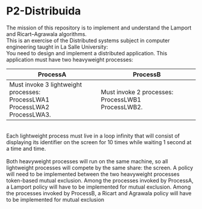 # P2-Distribuida

The mission of this repository is to implement and understand the Lamport and Ricart–Agrawala algorithms.<br>
This is an exercise of the Distributed systems subject in computer engineering taught in La Salle University:<br> 
You need to design and implement a distributed application. This application must have two heavyweight processes:

ProcessA | ProcessB
------------ | -------------
Must invoke 3 lightweight processes: <br> ProcessLWA1<br> ProcessLWA2<br> ProcessLWA3.<br> | Must invoke 2 processes: ProcessLWB1<br> ProcessLWB2.
<br>  Each lightweight process must live in a loop
infinity that will consist of displaying its identifier on the screen for 10 times while waiting 1 second at a time
and time.
<br><br>Both heavyweight processes will run on the same machine, so all lightweight processes will compete
by the same share: the screen. A policy will need to be implemented between the two heavyweight processes
token-based mutual exclusion. Among the processes invoked by ProcessA, a Lamport policy will have to be implemented
for mutual exclusion. Among the processes invoked by ProcessB, a Ricart and Agrawala policy will have to be implemented
for mutual exclusion